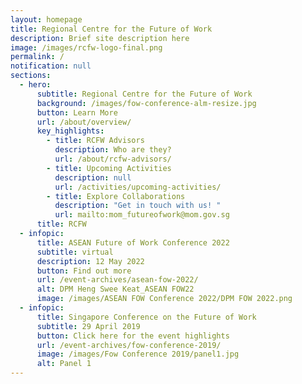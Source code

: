 ```yaml
---
layout: homepage
title: Regional Centre for the Future of Work
description: Brief site description here
image: /images/rcfw-logo-final.png
permalink: /
notification: null
sections:
  - hero:
      subtitle: Regional Centre for the Future of Work
      background: /images/fow-conference-alm-resize.jpg
      button: Learn More
      url: /about/overview/
      key_highlights:
        - title: RCFW Advisors
          description: Who are they?
          url: /about/rcfw-advisors/
        - title: Upcoming Activities
          description: null
          url: /activities/upcoming-activities/
        - title: Explore Collaborations
          description: "Get in touch with us! "
          url: mailto:mom_futureofwork@mom.gov.sg
      title: RCFW
  - infopic:
      title: ASEAN Future of Work Conference 2022
      subtitle: virtual
      description: 12 May 2022
      button: Find out more
      url: /event-archives/asean-fow-2022/
      alt: DPM Heng Swee Keat_ASEAN FOW22
      image: /images/ASEAN FOW Conference 2022/DPM FOW 2022.png
  - infopic:
      title: Singapore Conference on the Future of Work
      subtitle: 29 April 2019
      button: Click here for the event highlights
      url: /event-archives/fow-conference-2019/
      image: /images/Fow Conference 2019/panel1.jpg
      alt: Panel 1
---
```

